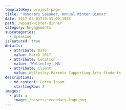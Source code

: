 ```yaml
---
templateKey: project-page
title: 'Honorary Speaker, Annual Winter Dinner'
date: 2017-03-01T19:31:09.194Z
path: /wpsas-winter-dinner
category: Engagements
subcategories:
  - Speaking
isFeatured: true
details:
  - attribute: Date
    value: March 2017
  - attribute: Location
    value: 'Wellesley, MA'
  - attribute: Client
    value: Wellesley Parents Supporting Arts Students
descriptions:
  - md_content: Lorem Ipsum
    startingRow: 2
images:
  - alt: a
    image: /assets/secondary-logo.png
---
```


